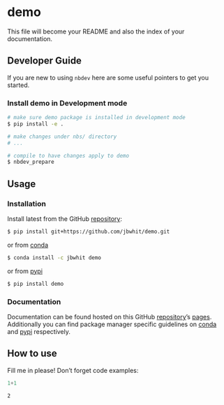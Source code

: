 # demo


<!-- WARNING: THIS FILE WAS AUTOGENERATED! DO NOT EDIT! -->

This file will become your README and also the index of your
documentation.

## Developer Guide

If you are new to using `nbdev` here are some useful pointers to get you
started.

### Install demo in Development mode

``` sh
# make sure demo package is installed in development mode
$ pip install -e .

# make changes under nbs/ directory
# ...

# compile to have changes apply to demo
$ nbdev_prepare
```

## Usage

### Installation

Install latest from the GitHub
[repository](https://github.com/jbwhit/demo):

``` sh
$ pip install git+https://github.com/jbwhit/demo.git
```

or from [conda](https://anaconda.org/jbwhit/demo)

``` sh
$ conda install -c jbwhit demo
```

or from [pypi](https://pypi.org/project/demo/)

``` sh
$ pip install demo
```

### Documentation

Documentation can be found hosted on this GitHub
[repository](https://github.com/jbwhit/demo)’s
[pages](https://jbwhit.github.io/demo/). Additionally you can find
package manager specific guidelines on
[conda](https://anaconda.org/jbwhit/demo) and
[pypi](https://pypi.org/project/demo/) respectively.

## How to use

Fill me in please! Don’t forget code examples:

``` python
1+1
```

    2
